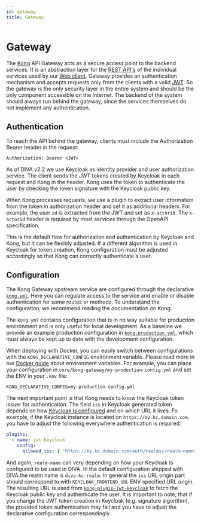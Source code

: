 ```yaml
---
id: gateway
title: Gateway
---
```


# Gateway

The [Kong](https://konghq.com/kong/) API Gateway acts as a secure access point to the backend services. It is an abstraction layer for the [REST API's](rest-api)
of the individual services used by our [Web client](web-client). Gateway provides an authentication mechanism and accepts 
requests only from the clients with a valid [JWT](https://jwt.io/). So the gateway is the only security layer in the 
entire system and should be the only component accessible on the Internet. The backend of the system should always run 
behind the gateway, since the services themselves do not implement any authentication.

## Authentication

To reach the API behind the gateway, clients must include the Authorization Bearer header in the request:
```
Authorization: Bearer <JWT>
```
As of DIVA v2.2 we use Keycloak as identity provider and user authorization service.
The client sends the JWT tokens created by Keycloak in each request and Kong in the header. Kong uses the token to authenticate the
user by checking the token signature with the Keycloak public key.

When Kong processes requests, we use a plugin to extract user information from the token in authorization header and set it 
as additional headers. For example, the user `id` is extracted from the JWT and set as `x-actorid`. The `x-actorid` header 
is required by most services through the OpenAPI specification.

This is the default flow for authorization and authentication by Keycloak and Kong, but it can be flexibly adjusted. 
If a different algorithm is used in Keycloak for token creation, Kong configuration must be adjusted accordingly so 
that Kong can correctly authenticate a user.

## Configuration

The Kong Gateway upstream service are configured through the declarative [`kong.yml`](https://github.com/FraunhoferISST/diva/blob/master/core/kong-gateway/kong.yml).
Here you can regulate access to the service and enable or disable authentication for some routes or methods.
To understand the configuration, we recommend reading the documentation on Kong.

The `kong.yml` contains configuration that is in no way suitable for production environment and is only useful for 
local development. As a baseline we
provide an example production configuration in [`kong.production.yml`](https://github.com/FraunhoferISST/diva/blob/master/core/kong-gateway/kong.production.yml),
which must always be kept up to date with the development configuration.

When deploying with Docker, you can easily switch between configurations with the `KONG_DECLARATIVE_CONFIG` environment variable.
Please read more in our [Docker guide](../../deployment/docker#environment-variables) about environment variables. For example,
you can place your configuration in `core/kong-gateway/my-production-config.yml` and set the ENV in your `.env` file:
```dotenv
KONG_DECLARATIVE_CONFIG=my-production-config.yml
```

The next important point is that Kong needs to know the Keycloak token issuer for authentication. The field `iss` in 
Keycloak generated token depends on how [Keycloak is configured](keycloak) and on which URL it lives. Fo example, if the
Keycloak instance is located on `https://my.kc.domain.com`, you have to adjust the following everywhere authentication is required:
```yml
plugins:
  - name: jwt-keycloak
    config:
      allowed_iss: [ "https://my.kc.domain.com/auth/realms/<realm-name>" ]
```
And again, `realm-name` can very depending on how your Keycloak is configured to be used in DIVA. In the default configuration 
shipped with DIVA the realm name is `diva-kc-realm`. In general the `iss` URL origin part should correspond to with 
`KEYCLOAK_FRONTEND_URL` ENV specified URL origin.
The resulting URL is used from [`kong-plugin-jwt-keycloak`](https://github.com/gbbirkisson/kong-plugin-jwt-keycloak)
to fetch the Keycloak public key and authenticate the user. It is important to note, that if you change the JWT token creation
in Keycloak (e.g. signature algorithm), the provided token authentication may fail and you have to adjust 
the declarative configuration correspondingly.

